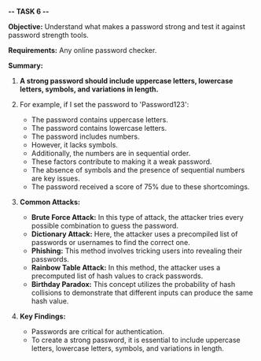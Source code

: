 **-- TASK 6 --** 

**Objective:** Understand what makes a password strong and test it against password strength tools.

**Requirements:** Any online password checker.

**Summary:**

1. **A strong password should include uppercase letters, lowercase letters, symbols, and variations in length.**

2. For example, if I set the password to 'Password123':
   - The password contains uppercase letters.
   - The password contains lowercase letters.
   - The password includes numbers.
   - However, it lacks symbols.
   - Additionally, the numbers are in sequential order.
   - These factors contribute to making it a weak password.
   - The absence of symbols and the presence of sequential numbers are key issues.
   - The password received a score of 75% due to these shortcomings.

3. **Common Attacks:**
   - **Brute Force Attack:** In this type of attack, the attacker tries every possible combination to guess the password.
   - **Dictionary Attack:** Here, the attacker uses a precompiled list of passwords or usernames to find the correct one.
   - **Phishing:** This method involves tricking users into revealing their passwords.
   - **Rainbow Table Attack:** In this method, the attacker uses a precomputed list of hash values to crack passwords.
   - **Birthday Paradox:** This concept utilizes the probability of hash collisions to demonstrate that different inputs can produce the same hash value.

4. **Key Findings:**
   - Passwords are critical for authentication.
   - To create a strong password, it is essential to include uppercase letters, lowercase letters, symbols, and variations in length.
